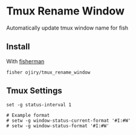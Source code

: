 # Tmux Rename Window

Automatically update tmux window name for fish

## Install

With [fisherman](https://github.com/fisherman/fisherman)

```
fisher ojiry/tmux_rename_window
```

## Tmux Settings

```
set -g status-interval 1

# Example format
# setw -g window-status-current-format '#I:#W'
# setw -g window-status-format '#I:#W'
```

